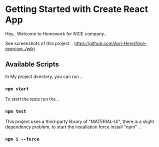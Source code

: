 # Getting Started with Create React App

Hey.. Welcome to Homework for NICE company..

See screenshots of this project .. 
https://github.com/Avri-Here/Nice-exercise../wiki










## Available Scripts

In My project directory, you can run .. 

### `npm start`


To start the tests run the .. 

### `npm test`


This project uses a third-party library of  "MATERIAL-UI",  there is a slight dependency problem, to start the installation force install "npm" .. 

### `npm i --force` 
